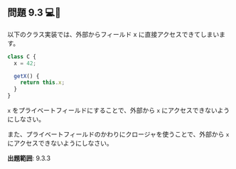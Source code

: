 ## 問題 9.3 💻🧪

以下のクラス実装では、外部からフィールド x に直接アクセスできてしまいます。

```ts
class C {
  x = 42;

  getX() {
    return this.x;
  }
}
```

`x` をプライベートフィールドにすることで、外部から `x` にアクセスできないようにしなさい。

また、プライベートフィールドのかわりにクロージャを使うことで、外部から `x` にアクセスできないようにしなさい。

**出題範囲**: 9.3.3
